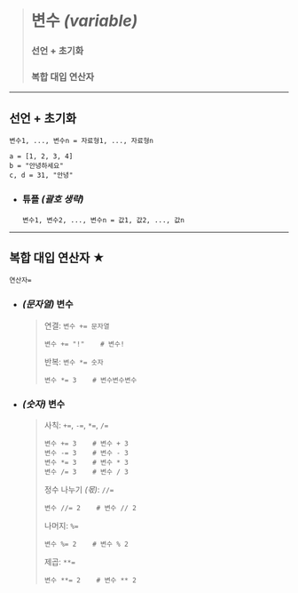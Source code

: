 ># 변수 *(variable)*
>### 선언 + 초기화
>### 복합 대입 연산자
---

## 선언 + 초기화 
`변수1, ..., 변수n = 자료형1, ..., 자료형n`
```
a = [1, 2, 3, 4]
b = "안녕하세요"
c, d = 31, "안녕"
```

+ ### 튜플 *(괄호 생략)*
  `변수1, 변수2, ..., 변수n = 값1, 값2, ..., 값n`

---

## 복합 대입 연산자 ★
`연산자=`

+ ### *(문자열)* 변수

  >연결: `변수 += 문자열`
  >```
  >변수 += "!"    # 변수!
  >```
  >
  >반복: `변수 *= 숫자`
  >```
  >변수 *= 3    # 변수변수변수
  >```


+ ### *(숫자)* 변수
  
  >사칙: `+=`, `-=`, `*=`, `/=`
  >```
  >변수 += 3    # 변수 + 3
  >변수 -= 3    # 변수 - 3
  >변수 *= 3    # 변수 * 3
  >변수 /= 3    # 변수 / 3
  >```
  >
  >정수 나누기 *(몫)*: `//=`
  >```
  >변수 //= 2    # 변수 // 2
  >```
  >
  >나머지: `%=`
  >```angular2html
  >변수 %= 2    # 변수 % 2
  >```
  >
  >제곱: `**=`
  >```
  >변수 **= 2    # 변수 ** 2
  >``` 
